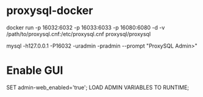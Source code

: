 # proxysql-docker

docker run -p 16032:6032 -p 16033:6033 -p 16080:6080 -d -v /path/to/proxysql.cnf:/etc/proxysql.cnf proxysql/proxysql

mysql -h127.0.0.1 -P16032 -uradmin -pradmin --prompt "ProxySQL Admin>"


# Enable GUI
SET admin-web_enabled='true';
LOAD ADMIN VARIABLES TO RUNTIME;


